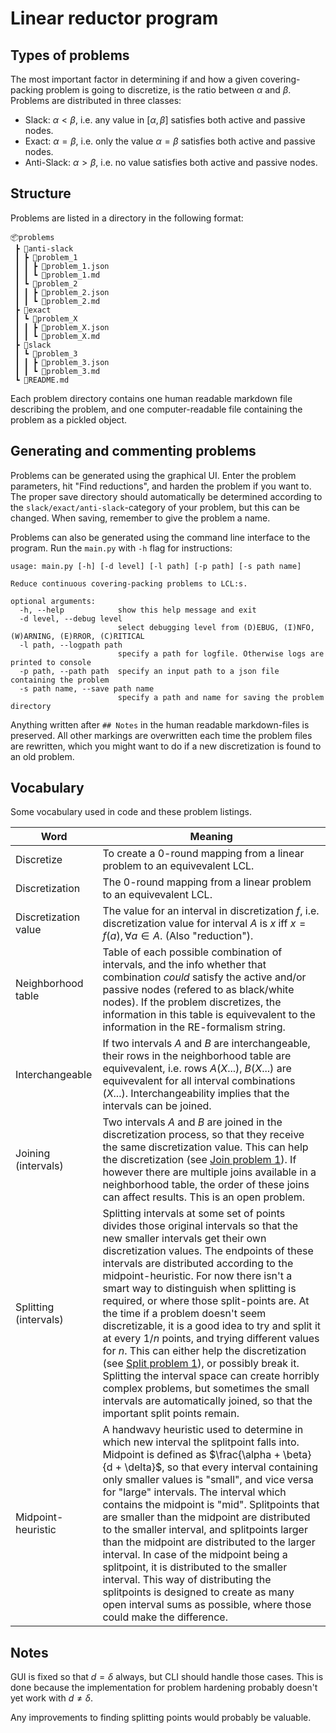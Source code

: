 # Linear reductor program

## Types of problems

The most important factor in determining if and how a given covering-packing problem is going to discretize, is the ratio between $\alpha$ and $\beta$. Problems are distributed in three classes:
- Slack: $\alpha<\beta$, i.e. any value in $[\alpha, \beta]$ satisfies both active and passive nodes.
- Exact: $\alpha = \beta$, i.e. only the value $\alpha = \beta$ satisfies both active and passive nodes.
- Anti-Slack:  $\alpha>\beta$, i.e. no value satisfies both active and passive nodes.


## Structure

Problems are listed in a directory in the following format:
```
📦problems
 ┣ 📂anti-slack
 ┃ ┣ 📂problem_1
 ┃ ┃ ┣ 📜problem_1.json
 ┃ ┃ ┗ 📜problem_1.md
 ┃ ┗ 📂problem_2
 ┃ ┃ ┣ 📜problem_2.json
 ┃ ┃ ┗ 📜problem_2.md
 ┣ 📂exact
 ┃ ┗ 📂problem_X
 ┃ ┃ ┣ 📜problem_X.json
 ┃ ┃ ┗ 📜problem_X.md
 ┣ 📂slack
 ┃ ┗ 📂problem_3
 ┃ ┃ ┣ 📜problem_3.json
 ┃ ┃ ┗ 📜problem_3.md
 ┗ 📜README.md
```

Each problem directory contains one human readable markdown file describing the problem, and one computer-readable file containing the problem as a pickled object.

## Generating and commenting problems

Problems can be generated using the graphical UI. Enter the problem parameters, hit "Find reductions", and harden the problem if you want to. The proper save directory should automatically be determined according to the `slack/exact/anti-slack`-category of your problem, but this can be changed. When saving, remember to give the problem a name.

Problems can also be generated using the command line interface to the program. Run the `main.py` with `-h` flag for instructions:
```
usage: main.py [-h] [-d level] [-l path] [-p path] [-s path name]

Reduce continuous covering-packing problems to LCL:s.

optional arguments:
  -h, --help            show this help message and exit
  -d level, --debug level
                        select debugging level from (D)EBUG, (I)NFO, (W)ARNING, (E)RROR, (C)RITICAL
  -l path, --logpath path
                        specify a path for logfile. Otherwise logs are printed to console
  -p path, --path path  specify an input path to a json file containing the problem
  -s path name, --save path name
                        specify a path and name for saving the problem directory
```

Anything written after `## Notes` in the human readable markdown-files is preserved. All other markings are overwritten each time the problem files are rewritten, which you might want to do if a new discretization is found to an old problem.


## Vocabulary
Some vocabulary used in code and these problem listings.

Word | Meaning 
---|---
Discretize | To create a 0-round mapping from a linear problem to an equivevalent LCL.
Discretization | The 0-round mapping from a linear problem to an equivevalent LCL.
Discretization value | The value for an interval in discretization $f$, i.e. discretization value for interval $A$ is $x$ iff $x=f(a), \forall a \in A$. (Also "reduction").
Neighborhood table | Table of each possible combination of intervals, and the info whether that combination *could* satisfy the active and/or passive nodes (refered to as black/white nodes). If the problem discretizes, the information in this table is equivevalent to the information in the RE-formalism string.
Interchangeable | If two intervals $A$ and $B$ are interchangeable, their rows in the neighborhood table are equivevalent, i.e. rows $A(X...),\; B(X...)$ are equivevalent for all interval combinations $(X...)$. Interchangeability implies that the intervals can be joined.
Joining (intervals) | Two intervals $A$ and $B$ are joined in the discretization process, so that they receive the same discretization value. This can help the discretization (see [Join problem 1](slack/join_problem_1/join_problem_1.md)). If however there are multiple joins available in a neighborhood table, the order of these joins can affect results. This is an open problem.
Splitting (intervals) | Splitting intervals at some set of points divides those original intervals so that the new smaller intervals get their own discretization values. The endpoints of these intervals are distributed according to the midpoint-heuristic. For now there isn't a smart way to distinguish when splitting is required, or where those split-points are. At the time if a problem doesn't seem discretizable, it is a good idea to try and split it at every $1/n$ points, and trying different values for $n$. This can either help the discretization (see [Split problem 1](anti-slack/split_problem_1/split_problem_1.md)), or possibly break it. Splitting the interval space can create horribly complex problems, but sometimes the small intervals are automatically joined, so that the important split points remain.
Midpoint-heuristic | A handwavy heuristic used to determine in which new interval the splitpoint falls into. Midpoint is defined as $\frac{\alpha + \beta}{d + \delta}$, so that every interval containing only smaller values is "small", and vice versa for "large" intervals. The interval which contains the midpoint is "mid". Splitpoints that are smaller than the midpoint are distributed to the smaller interval, and splitpoints larger than the midpoint are distributed to the larger interval. In case of the midpoint being a splitpoint, it is distributed to the smaller interval. This way of distributing the splitpoints is designed to create as many open interval sums as possible, where those could make the difference.

## Notes

GUI is fixed so that $d = \delta$ always, but CLI should handle those cases. This is done because the implementation for problem hardening probably doesn't yet work with $d \neq \delta$.  

Any improvements to finding splitting points would probably be valuable.